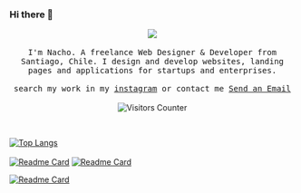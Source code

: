 ### Hi there 👋

<p align="center">
  <img src="https://github-readme-stats.vercel.app/api?username=lnavarrocarter&layout=compact&show_icons=true&theme=synthwave" />
  <br><br>
  <samp>
I'm Nacho. A freelance Web Designer & Developer from Santiago, Chile. I design and develop websites, landing pages and applications for startups and enterprises. 
     <br><br>search my work in my <a href="https://instagram.com/ncaispa">instagram</a> or contact me  <a href="mailto:lnavarro.carter@gmail.com">Send an Email</a>
  </samp>
<br><br>
  <img src="https://visitor-badge.glitch.me/badge?page_id=lnavarrocarter.lnavarrocartergh" alt="Visitors Counter">
</p>
<br>

[![Top Langs](https://github-readme-stats.vercel.app/api/top-langs/?username=lnavarrocarter&layout=compact&theme=synthwave)](https://github.com/lnavarrocarter/)
<br><br>
[![Readme Card](https://github-readme-stats.vercel.app/api/pin/?username=lnavarrocarter&repo=ncai-website-angular&theme=synthwave)](https://github.com/lnavarrocarter/)
[![Readme Card](https://github-readme-stats.vercel.app/api/pin/?username=lnavarrocarter&repo=angular-electron-started&theme=synthwave)](https://github.com/lnavarrocarter/)
<!--[![Readme Card](https://github-readme-stats.vercel.app/api/pin/?username=lnavarrocarter&repo=Authci&theme=synthwave)](https://github.com/lnavarrocarter/)-->
[![Readme Card](https://github-readme-stats.vercel.app/api/pin/?username=lnavarrocarter&repo=ChatBot--RecastIO&theme=synthwave)](https://github.com/lnavarrocarter/)

<!--
**lnavarrocarter/lnavarrocarter** is a ✨ _special_ ✨ repository because its `README.md` (this file) appears on your GitHub profile.

Here are some ideas to get you started:

- 🔭 I’m currently working on ...
- 🌱 I’m currently learning ...
- 👯 I’m looking to collaborate on ...
- 🤔 I’m looking for help with ...
- 💬 Ask me about ...
- 📫 How to reach me: ...
- 😄 Pronouns: ...
- ⚡ Fun fact: ...
-->

